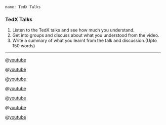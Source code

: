 ```ngMeta
name: TedX Talks

```

### TedX Talks
1. Listen to the TedX talks and see how much you understand.
2. Get into groups and discuss about what you understood from the video.
3. Write a summary of what you learnt from the talk and discussion.(Upto 150 words)

----

@[youtube](EJFVYBiE6DE)

@[youtube](OV6pEGXRYZ0)

@[youtube](LhGFNPTfM-k)

@[youtube](sKvMxZ284AA)

@[youtube](nMPqsjuXDmE)

@[youtube](BE47-5Mi6d8)

@[youtube](qH1HCYy1NTc)